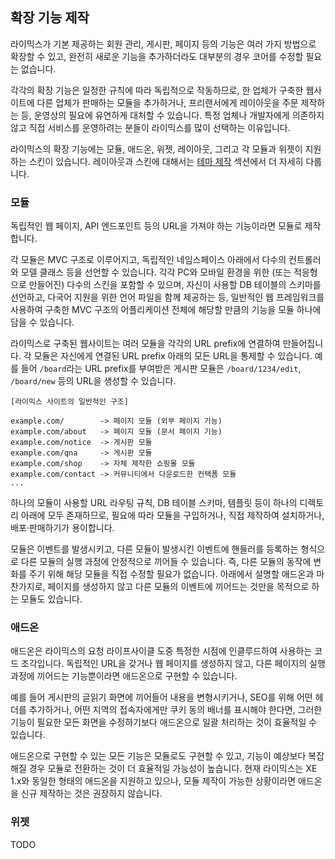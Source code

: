 확장 기능 제작
------------

라이믹스가 기본 제공하는 회원 관리, 게시판, 페이지 등의 기능은 여러 가지 방법으로 확장할 수 있고,
완전히 새로운 기능을 추가하더라도 대부분의 경우 코어를 수정할 필요는 없습니다.

각각의 확장 기능은 일정한 규칙에 따라 독립적으로 작동하므로,
한 업체가 구축한 웹사이트에 다른 업체가 판매하는 모듈을 추가하거나,
프리랜서에게 레이아웃을 주문 제작하는 등, 운영상의 필요에 유연하게 대처할 수 있습니다.
특정 업체나 개발자에게 의존하지 않고 직접 서비스를 운영하려는 분들이
라이믹스를 많이 선택하는 이유입니다.

라이믹스의 확장 기능에는 모듈, 애드온, 위젯, 레이아웃, 그리고 각 모듈과 위젯이 지원하는 스킨이 있습니다.
레이아웃과 스킨에 대해서는 [테마 제작](../theme/intro.md) 섹션에서 더 자세히 다룹니다.

### 모듈

독립적인 웹 페이지, API 엔드포인트 등의 URL을 가져야 하는 기능이라면 모듈로 제작합니다.

각 모듈은 MVC 구조로 이루어지고, 독립적인 네임스페이스 아래에서 다수의 컨트롤러와 모델 클래스 등을 선언할 수 있습니다.
각각 PC와 모바일 환경을 위한 (또는 적응형으로 만들어진) 다수의 스킨을 포함할 수 있으며,
자신이 사용할 DB 테이블의 스키마를 선언하고, 다국어 지원을 위한 언어 파일을 함께 제공하는 등,
일반적인 웹 프레임워크를 사용하여 구축한 MVC 구조의 어플리케이션 전체에 해당할 만큼의 기능을
모듈 하나에 담을 수 있습니다.

라이믹스로 구축된 웹사이트는 여러 모듈을 각각의 URL prefix에 연결하여 만들어집니다.
각 모듈은 자신에게 연결된 URL prefix 아래의 모든 URL을 통제할 수 있습니다.
예를 들어 `/board`라는 URL prefix를 부여받은 게시판 모듈은
`/board/1234/edit`, `/board/new` 등의 URL을 생성할 수 있습니다.

```
[라이믹스 사이트의 일반적인 구조]

example.com/		-> 페이지 모듈 (외부 페이지 기능)
example.com/about   -> 페이지 모듈 (문서 페이지 기능)
example.com/notice  -> 게시판 모듈
example.com/qna     -> 게시판 모듈
example.com/shop    -> 자체 제작한 쇼핑몰 모듈
example.com/contact -> 커뮤니티에서 다운로드한 컨택폼 모듈
...
```

하나의 모듈이 사용할 URL 라우팅 규칙, DB 테이블 스키마, 템플릿 등이 하나의 디렉토리 아래에 모두 존재하므로,
필요에 따라 모듈을 구입하거나, 직접 제작하여 설치하거나, 배포·판매하기가 용이합니다.

모듈은 이벤트를 발생시키고, 다른 모듈이 발생시킨 이벤트에 핸들러를 등록하는 형식으로
다른 모듈의 실행 과정에 안정적으로 끼어들 수 있습니다.
즉, 다른 모듈의 동작에 변화를 주기 위해 해당 모듈을 직접 수정할 필요가 없습니다.
아래에서 설명할 애드온과 마찬가지로, 페이지를 생성하지 않고
다른 모듈의 이벤트에 끼어드는 것만을 목적으로 하는 모듈도 있습니다.

### 애드온

애드온은 라이믹스의 요청 라이프사이클 도중 특정한 시점에 인클루드하여 사용하는 코드 조각입니다.
독립적인 URL을 갖거나 웹 페이지를 생성하지 않고,
다른 페이지의 실행 과정에 끼어드는 기능뿐이라면 애드온으로 구현할 수 있습니다.

예를 들어 게시판의 글읽기 화면에 끼어들어 내용을 변형시키거나,
SEO를 위해 어떤 헤더를 추가하거나,
어떤 지역의 접속자에게만 쿠키 동의 배너를 표시해야 한다면,
그러한 기능이 필요한 모든 화면을 수정하기보다
애드온으로 일괄 처리하는 것이 효율적일 수 있습니다.

애드온으로 구현할 수 있는 모든 기능은 모듈로도 구현할 수 있고,
기능이 예상보다 복잡해질 경우 모듈로 전환하는 것이 더 효율적일 가능성이 높습니다.
현재 라이믹스는 XE 1.x와 동일한 형태의 애드온을 지원하고 있으나,
모듈 제작이 가능한 상황이라면 애드온을 신규 제작하는 것은 권장하지 않습니다.

### 위젯

TODO